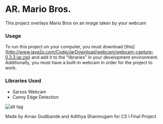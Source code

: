 # AR. Mario Bros.

This project overlays Mario Bros on an image taken by your webcam

### Usage
To run this project on your computer, you must download [this] (http://www.java2s.com/Code/JarDownload/webcam/webcam-capture-0.3.3.jar.zip) and add it to the "libraries" in your development environment.
Additionally, you must have a built-in webcam in order for the project to work.


### Libraries Used
  * Sarxos Webcam
  * Canny Edge Detection

![alt tag](https://raw.githubusercontent.com/arnav-gudibande/AR-Mario-Bros/master/video.gif)


Made by Arnav Gudibande and Adithya Shanmugam for CS I Final Project







